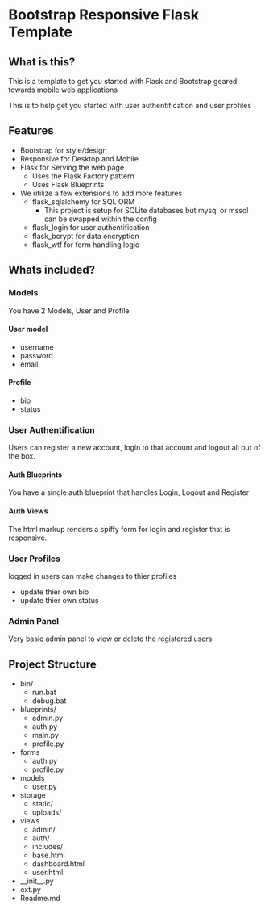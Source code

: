 # Bootstrap Responsive Flask Template

## What is this?

This is a template to get you started with Flask and Bootstrap geared towards mobile web applications

This is to help get you started with user authentification and user profiles


## Features
- Bootstrap for style/design
- Responsive for Desktop and Mobile
- Flask for Serving the web page
    - Uses the Flask Factory pattern
    - Uses Flask Blueprints
- We utilize a few extensions to add more features
    - flask_sqlalchemy for SQL ORM
        - This project is setup for SQLite databases but mysql or mssql can be swapped within the config
    - flask_login for user authentification
    - flask_bcrypt for data encryption
    - flask_wtf for form handling logic

## Whats included?

### Models
You have 2 Models, User and Profile

#### User model
- username
- password
- email

#### Profile
- bio
- status

### User Authentification

Users can register a new account, login to that account and logout all out of the box.

#### Auth Blueprints

You have a single auth blueprint that handles Login, Logout and Register

#### Auth Views
The html markup renders a spiffy form for login and register that is responsive.

### User Profiles

logged in users can make changes to thier profiles
- update thier own bio
- update thier own status

### Admin Panel

Very basic admin panel to view or delete the registered users

## Project Structure

- bin/ 
    - run.bat
    - debug.bat
- blueprints/
    - admin.py
    - auth.py
    - main.py
    - profile.py
- forms
    - auth.py
    - profile.py
- models
    - user.py
- storage
    - static/
    - uploads/
- views
    - admin/
    - auth/
    - includes/
    - base.html
    - dashboard.html
    - user.html
- __init\__.py
- ext.py
- Readme.md